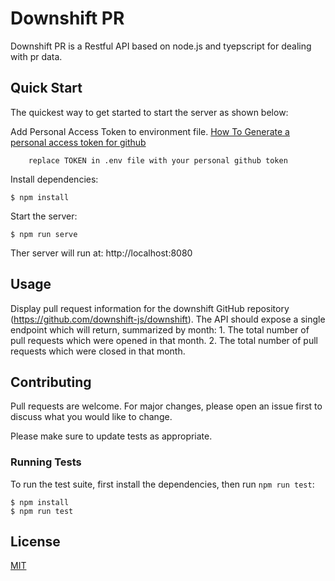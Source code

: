 # Downshift PR

Downshift PR is a Restful API based on node.js and tyepscript for dealing with pr data.

## Quick Start

  The quickest way to get started to start the server as shown below:

   Add Personal Access Token to environment file.
   [How To Generate a personal access token for github ](/https://docs.github.com/en/enterprise-server@3.4/authentication/keeping-your-account-and-data-secure/creating-a-personal-access-token)
```console
    replace TOKEN in .env file with your personal github token 
```

  Install dependencies:

```console
$ npm install
```

  Start the server:

```console
$ npm run serve
```

 Ther server will run at: http://localhost:8080

## Usage
  Display pull request information for the downshift GitHub repository (https://github.com/downshift-js/downshift). The API should expose a single endpoint which will return, summarized by month:
    1. The total number of pull requests which were opened in that month.
    2. The total number of pull requests which were closed in that month.

## Contributing

Pull requests are welcome. For major changes, please open an issue first
to discuss what you would like to change.

Please make sure to update tests as appropriate.



### Running Tests

To run the test suite, first install the dependencies, then run `npm run test`:

```console
$ npm install
$ npm run test
```

## License

[MIT](https://choosealicense.com/licenses/mit/)
